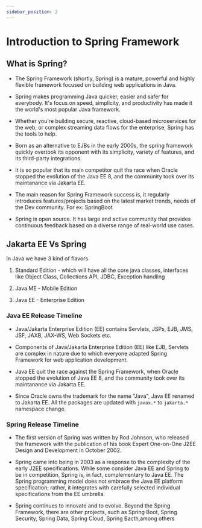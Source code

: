 ```yaml
---
sidebar_position: 2
---
```


# Introduction to Spring Framework

## What is Spring?

- The Spring Framework (shortly, Spring) is a mature, powerful and highly flexible framework focused on building web applications in Java.

- Spring makes programming Java quicker, easier and safer for everybody. It's focus on speed, simplicity, and productivity has made it the world's most popular Java framework.

- Whether you're building secure, reactive, cloud-based microservices for the web, or complex streaming data flows for the enterprise, Spring has the tools to help.

- Born as an alternative to EJBs in the early 2000s, the spring framework quickly overtook its opponent with its simplicity, variety of features, and its third-party integrations.

- It is so popular that its main competitor quit the race when Oracle stopped the evolution of the Java EE 8, and the community took over its maintanance via Jakarta EE.

- The main reason for Spring Framework success is, it regularly introduces features/projects based on the latest market trends, needs of the Dev community. For ex: SpringBoot

- Spring is open source. It has large and active community that provides continuous feedback based on a diverse range of real-world use cases.

## Jakarta EE Vs Spring

In Java we have 3 kind of flavors

1. Standard Edition - which will have all the core java classes, interfaces like Object Class, Collections API, JDBC, Exception handling

2. Java ME - Mobile Edition

3. Java EE - Enterprise Edition

### Java EE Release Timeline

- Java/Jakarta Enterprise Edition (EE) contains Servlets, JSPs, EJB, JMS, JSF, JAXB, JAX-WS, Web Sockets etc.

- Components of Java/Jakarta Enterprise Edition (EE) like EJB, Servlets are complex in nature due to which everyone adapted Spring Framework for web application development.

- Java EE quit the race against the Spring Framework, when Oracle stopped the evolution of Java EE 8, and the community took over its maintanance via Jakarta EE.

- Since Oracle owns the trademark for the name "Java", Java EE renamed to Jakarta EE. All the packages are updated with `javax.*` to `jakarta.*` namespace  change.

### Spring Release Timeline

- The first version of Spring was written by Rod Johnson, who released the framework with the publication of his book Expert One-on-One J2EE Design and Development in October 2002.

- Spring came into being in 2003 as a response to the complexity of the early J2EE specifications. While some consider Java EE and Spring to be in competition, Spring is, in fact, complementary to Java EE. The Spring programming model does not embrace the Java EE platform specification; rather, it integrates with carefully selected individual specifications from the EE umbrella.

- Spring continues to innovate and to evolve. Beyond the Spring Framework, there are other projects, such as Spring Boot, Spring Security, Spring Data, Spring Cloud, Spring Bacth,among others